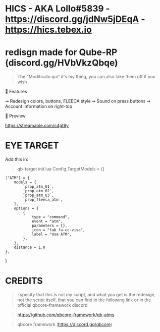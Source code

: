 # HICS - AKA Lollo#5839 - https://discord.gg/jdNw5jDEqA - https://hics.tebex.io
# redisgn made for Qube-RP (discord.gg/HVbVkzQbqe)

> The "Modificato qui" it's my thing, you can also take them off if you wish


🔻 Features

⇝ Redesign colors, buttons, FLEECA style
⇝ Sound on press buttons
⇝ Account information on right-top

🔻 Preview

https://streamable.com/c4gt9y


# EYE TARGET

Add this in:

> qb-target
> init.lua
> Config.TargetModels = {}

	["ATM"] = {
        models = {
            `prop_atm_01`,
            `prop_atm_02`,
            `prop_atm_03`,
            `prop_fleeca_atm`,
        },
        options = {
            {
                type = "command",
                event = "atm",
                parameters = {},
                icon = "fab fa-cc-visa",
                label = "Usa ATM",
            },
        },
        distance = 1.0
    },
}

# CREDITS

> I specify that this is not my script, and what you get is the redesign, not the script itself, that you can find in the following link or in the official qbcore-framework discord

> https://github.com/qbcore-framework/qb-atms

> qbcore framework (https://discord.gg/qbcore)


